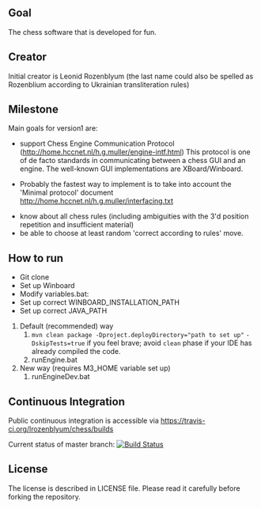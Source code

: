 ## Goal
The chess software that is developed for fun.

## Creator
Initial creator is Leonid Rozenblyum
(the last name could also be spelled as Rozenblium according to Ukrainian transliteration rules)

## Milestone
Main goals for version1 are:
* support Chess Engine Communication Protocol (http://home.hccnet.nl/h.g.muller/engine-intf.html)
This protocol is one of de facto standards in communicating between a chess GUI and an engine.
The well-known GUI implementations are XBoard/Winboard.
 + Probably the fastest way to implement is to take into account the 'Minimal protocol'
document http://home.hccnet.nl/h.g.muller/interfacing.txt
* know about all chess rules (including ambiguities with the 3'd position repetition and insufficient material)
* be able to choose at least random 'correct according to rules' move.

## How to run
* Git clone
* Set up Winboard
* Modify variables.bat:
 * Set up correct WINBOARD_INSTALLATION_PATH
 * Set up correct JAVA_PATH
 
1. Default (recommended) way
   1. `mvn clean package -Dproject.deployDirectory="path to set up"`
    `-DskipTests=true` if you feel brave;
     avoid `clean` phase if your IDE has already compiled the code.
   2. runEngine.bat
2. New way (requires M3_HOME variable set up)
   1. runEngineDev.bat

## Continuous Integration
Public continuous integration is accessible via 
https://travis-ci.org/lrozenblyum/chess/builds

Current status of master branch: [![Build Status](https://travis-ci.org/lrozenblyum/chess.svg?branch=master)](https://travis-ci.org/lrozenblyum/chess)

## License
The license is described in LICENSE file.
Please read it carefully before forking the repository.
